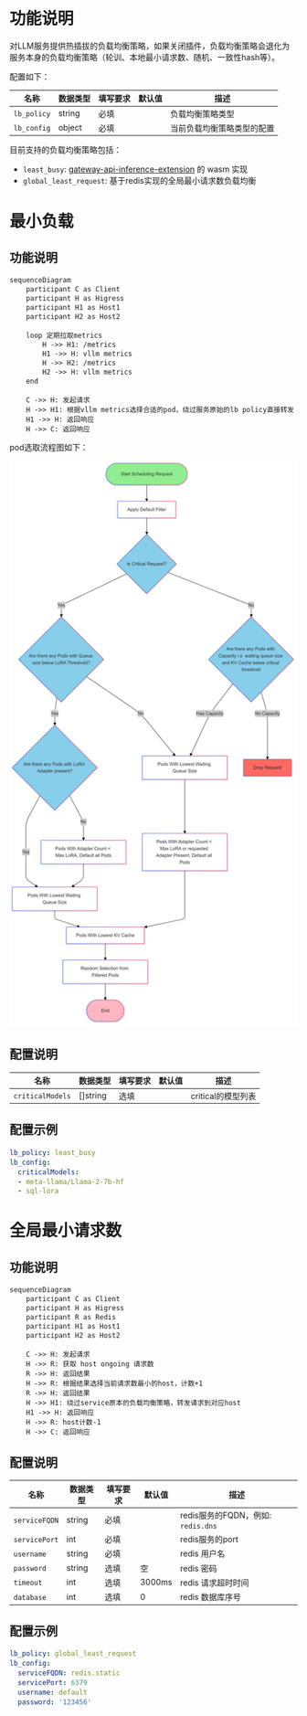 # 功能说明

对LLM服务提供热插拔的负载均衡策略，如果关闭插件，负载均衡策略会退化为服务本身的负载均衡策略（轮训、本地最小请求数、随机、一致性hash等）。

配置如下：

| 名称                | 数据类型         | 填写要求          | 默认值       | 描述                                 |
|--------------------|-----------------|------------------|-------------|-------------------------------------|
| `lb_policy`      | string          | 必填              |             | 负载均衡策略类型    |
| `lb_config`      | object          | 必填              |             | 当前负载均衡策略类型的配置    |

目前支持的负载均衡策略包括：
- `least_busy`: [gateway-api-inference-extension](https://github.com/kubernetes-sigs/gateway-api-inference-extension/blob/main/README.md) 的 wasm 实现
- `global_least_request`: 基于redis实现的全局最小请求数负载均衡

# 最小负载
## 功能说明

```mermaid
sequenceDiagram
	participant C as Client
	participant H as Higress
	participant H1 as Host1
	participant H2 as Host2

	loop 定期拉取metrics
		H ->> H1: /metrics
		H1 ->> H: vllm metrics
		H ->> H2: /metrics
		H2 ->> H: vllm metrics
	end

	C ->> H: 发起请求
	H ->> H1: 根据vllm metrics选择合适的pod，绕过服务原始的lb policy直接转发
	H1 ->> H: 返回响应
	H ->> C: 返回响应
```

pod选取流程图如下：

![](https://github.com/kubernetes-sigs/gateway-api-inference-extension/blob/main/docs/scheduler-flowchart.png)

## 配置说明

| 名称                | 数据类型         | 填写要求          | 默认值       | 描述                                 |
|--------------------|-----------------|------------------|-------------|-------------------------------------|
| `criticalModels`      | []string          | 选填              |             | critical的模型列表    |

## 配置示例

```yaml
lb_policy: least_busy
lb_config:
  criticalModels:
  - meta-llama/Llama-2-7b-hf
  - sql-lora
```

# 全局最小请求数
## 功能说明

```mermaid
sequenceDiagram
	participant C as Client
	participant H as Higress
	participant R as Redis
	participant H1 as Host1
	participant H2 as Host2

	C ->> H: 发起请求
	H ->> R: 获取 host ongoing 请求数
	R ->> H: 返回结果
	H ->> R: 根据结果选择当前请求数最小的host，计数+1
	R ->> H: 返回结果
	H ->> H1: 绕过service原本的负载均衡策略，转发请求到对应host
	H1 ->> H: 返回响应
	H ->> R: host计数-1
	H ->> C: 返回响应
```

## 配置说明

| 名称                | 数据类型         | 填写要求          | 默认值       | 描述                                 |
|--------------------|-----------------|------------------|-------------|-------------------------------------|
| `serviceFQDN`      | string          | 必填              |             | redis服务的FQDN，例如: `redis.dns`    |
| `servicePort`      | int             | 必填              |             | redis服务的port                      |
| `username`         | string          | 必填              |             | redis 用户名                         |
| `password`         | string          | 选填              | 空          | redis 密码                           |
| `timeout`          | int             | 选填              | 3000ms      | redis 请求超时时间                    |
| `database`         | int             | 选填              | 0           | redis 数据库序号                      |

## 配置示例

```yaml
lb_policy: global_least_request
lb_config:
  serviceFQDN: redis.static
  servicePort: 6379
  username: default
  password: '123456'
```